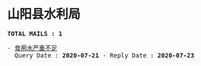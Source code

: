 # 山阳县水利局
<pre><b>TOTAL MAILS : 1</b></pre>
<pre>
- <a href="../../categories/mails/6220.md">食用水严重不足</a><br/>  Query Date : <b>2020-07-21</b> - Reply Date : <b>2020-07-23</b>
</pre>
